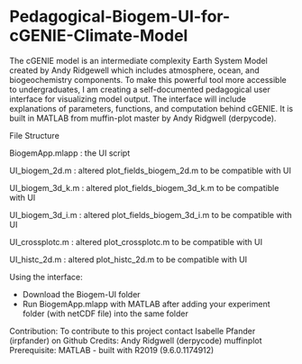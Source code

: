 # Pedagogical-Biogem-UI-for-cGENIE-Climate-Model
The cGENIE model is an intermediate complexity Earth System Model created by Andy Ridgewell which includes atmosphere, ocean, and biogeochemistry components. To make this powerful tool more accessible to undergraduates, I am creating a self-documented pedagogical user interface for visualizing model output. The interface will include explanations of parameters, functions, and computation behind cGENIE. It is built in MATLAB from muffin-plot master by Andy Ridgwell (derpycode).

File Structure

BiogemApp.mlapp : the UI script

UI_biogem_2d.m : altered plot_fields_biogem_2d.m to be compatible with UI

UI_biogem_3d_k.m : altered plot_fields_biogem_3d_k.m to be compatible with UI

UI_biogem_3d_i.m : altered plot_fields_biogem_3d_i.m to be compatible with UI

UI_crossplotc.m : altered plot_crossplotc.m to be compatible with UI

UI_histc_2d.m : altered plot_histc_2d.m to be compatible with UI

Using the interface:
- Download the Biogem-UI folder
- Run BiogemApp.mlapp with MATLAB after adding your experiment folder (with netCDF file) into the same folder


Contribution: To contribute to this project contact Isabelle Pfander (irpfander) on Github
Credits: Andy Ridgwell (derpycode) muffinplot 
Prerequisite: MATLAB - built with R2019 (9.6.0.1174912)

